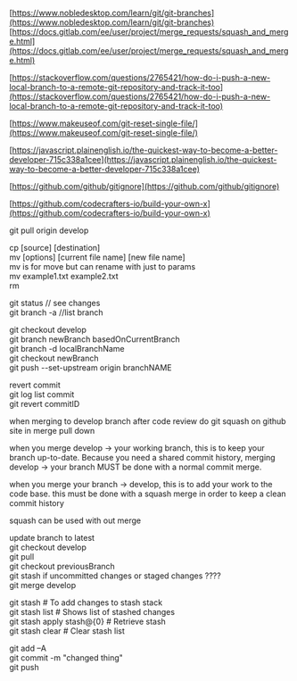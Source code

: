 [https://www.nobledesktop.com/learn/git/git-branches](https://www.nobledesktop.com/learn/git/git-branches)  
[https://docs.gitlab.com/ee/user/project/merge_requests/squash_and_merge.html](https://docs.gitlab.com/ee/user/project/merge_requests/squash_and_merge.html)  
  
[https://stackoverflow.com/questions/2765421/how-do-i-push-a-new-local-branch-to-a-remote-git-repository-and-track-it-too](https://stackoverflow.com/questions/2765421/how-do-i-push-a-new-local-branch-to-a-remote-git-repository-and-track-it-too)  
  
[https://www.makeuseof.com/git-reset-single-file/](https://www.makeuseof.com/git-reset-single-file/)  
  
[https://javascript.plainenglish.io/the-quickest-way-to-become-a-better-developer-715c338a1cee](https://javascript.plainenglish.io/the-quickest-way-to-become-a-better-developer-715c338a1cee)  
  
[https://github.com/github/gitignore](https://github.com/github/gitignore)  
  
[https://github.com/codecrafters-io/build-your-own-x](https://github.com/codecrafters-io/build-your-own-x)  
  
git pull origin develop  
  
cp [source] [destination]  
mv [options] [current file name] [new file name]  
mv is for move but can rename with just to params  
mv example1.txt example2.txt  
rm  
  
  
git status // see changes  
git branch -a //list branch  
  
  
git checkout develop  
git branch newBranch basedOnCurrentBranch  
git branch -d localBranchName  
git checkout newBranch  
git push --set-upstream origin branchNAME  
  
revert commit  
git log list commit  
git revert commitID  
  
  
when merging to develop branch after code review do git squash on github site in merge pull down  
  
  
when you merge develop -> your working branch, this is to keep your branch up-to-date. Because you need a shared commit history, merging develop -> your branch MUST be done with a normal commit merge.  
  
when you merge your branch -> develop, this is to add your work to the code base. this must be done with a squash merge in order to keep a clean commit history  
  
squash can be used with out merge  
  
update branch to latest  
git checkout develop  
git pull  
git checkout previousBranch  
git stash if uncommitted changes or staged changes ????  
git merge develop  
  
git stash # To add changes to stash stack  
git stash list # Shows list of stashed changes  
git stash apply stash@{0} # Retrieve stash  
git stash clear # Clear stash list  
  
git add –A  
git commit -m "changed thing"  
git push